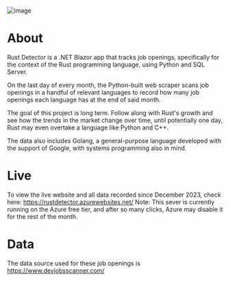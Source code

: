 ![image](https://github.com/z-shaffer/rust-detector/assets/68123195/f08bb4c7-6664-4be7-9615-a3a00b3a0bc9)


# About

Rust Detector is a .NET Blazor app that tracks job openings, specifically for the context of the Rust programming language, using Python and SQL Server.

On the last day of every month, the Python-built web scraper scans job openings in a handful of relevant languages to record how many job openings each language has at the end of said month.

The goal of this project is long term. Follow along with Rust's growth and see how the trends in the market change over time, until potentially one day, Rust may even overtake a language like Python and C++.

The data also includes Golang, a general-purpose language developed with the support of Google, with systems programming also in mind.

# Live

To view the live website and all data recorded since December 2023, check here: https://rustdetector.azurewebsites.net/
Note: This sever is currently running on the Azure free tier, and after so many clicks, Azure may disable it for the rest of the month.

# Data

The data source used for these job openings is https://www.devjobsscanner.com/
